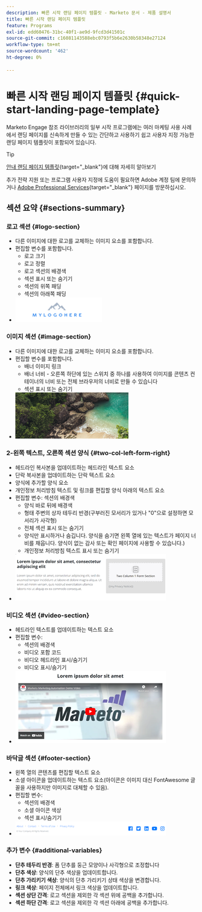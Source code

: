 ```yaml
---
description: 빠른 시작 랜딩 페이지 템플릿 - Marketo 문서 - 제품 설명서
title: 빠른 시작 랜딩 페이지 템플릿
feature: Programs
exl-id: edd60476-31bc-40f1-ae9d-9fcd3d41501c
source-git-commit: c16081143588ebc0793f5b6e2630b58348e27124
workflow-type: tm+mt
source-wordcount: '462'
ht-degree: 0%

---
```


# 빠른 시작 랜딩 페이지 템플릿 {#quick-start-landing-page-template}

Marketo Engage 참조 라이브러리의 일부 시작 프로그램에는 여러 마케팅 사용 사례에서 랜딩 페이지를 신속하게 만들 수 있는 간단하고 사용하기 쉽고 사용자 지정 가능한 랜딩 페이지 템플릿이 포함되어 있습니다.

>[!TIP]
>
>[안내 랜딩 페이지 템플릿](/help/marketo/product-docs/demand-generation/landing-pages/landing-page-templates/create-a-guided-landing-page-template.md){target="_blank"}에 대해 자세히 알아보기

추가 전략 지원 또는 프로그램 사용자 지정에 도움이 필요하면 Adobe 계정 팀에 문의하거나 [Adobe Professional Services](https://business.adobe.com/customers/consulting-services/main.html){target="_blank"} 페이지를 방문하십시오.

## 섹션 요약 {#sections-summary}

### 로고 섹션 {#logo-section}

* 다른 이미지에 대한 로고를 교체하는 이미지 요소를 포함합니다.
* 편집할 변수를 포함합니다.
   * 로고 크기
   * 로고 정렬
   * 로고 섹션의 배경색
   * 섹션 표시 또는 숨기기
   * 섹션의 위쪽 패딩
   * 섹션의 아래쪽 패딩
* ![](assets/quick-start-landing-page-template-1.png)

### 이미지 섹션 {#image-section}

* 다른 이미지에 대한 로고를 교체하는 이미지 요소를 포함합니다.
* 편집할 변수를 포함합니다.
   * 배너 이미지 링크
   * 배너 너비 - 오른쪽 하단에 있는 스위치 중 하나를 사용하여 이미지를 콘텐츠 컨테이너의 너비 또는 전체 브라우저의 너비로 만들 수 있습니다
   * 섹션 표시 또는 숨기기
* ![](assets/quick-start-landing-page-template-2.png)

### 2-왼쪽 텍스트, 오른쪽 섹션 양식 {#two-col-left-form-right}

* 헤드라인 복사본을 업데이트하는 헤드라인 텍스트 요소
* 단락 복사본을 업데이트하는 단락 텍스트 요소
* 양식에 추가할 양식 요소
* 개인정보 처리방침 텍스트 및 링크를 편집할 양식 아래의 텍스트 요소
* 편집할 변수:
섹션의 배경색
   * 양식 바로 뒤에 배경색
   * 형태 주변의 상자 테두리 반경(구부러진 모서리가 있거나 &quot;0&quot;으로 설정하면 모서리가 사각형)
   * 전체 섹션 표시 또는 숨기기
   * 양식만 표시하거나 숨깁니다. 양식을 숨기면 왼쪽 열에 있는 텍스트가 페이지 너비를 채웁니다. 양식이 없는 감사 또는 확인 페이지에 사용할 수 있습니다.)
   * 개인정보 처리방침 텍스트 표시 또는 숨기기
* ![](assets/quick-start-landing-page-template-3.png)

### 비디오 섹션 {#video-section}

* 헤드라인 텍스트를 업데이트하는 텍스트 요소
* 편집할 변수:
   * 섹션의 배경색
   * 비디오 포함 코드
   * 비디오 헤드라인 표시/숨기기
   * 비디오 표시/숨기기
* ![](assets/quick-start-landing-page-template-4.png)

### 바닥글 섹션 {#footer-section}

* 왼쪽 열의 콘텐츠를 편집할 텍스트 요소
* 소셜 아이콘을 업데이트하는 텍스트 요소(아이콘은 이미지 대신 FontAwesome 글꼴을 사용하지만 이미지로 대체할 수 있음).
* 편집할 변수:
   * 섹션의 배경색
   * 소셜 아이콘 색상
   * 섹션 표시/숨기기
* ![](assets/quick-start-landing-page-template-5.png)

### 추가 변수 {#additional-variables}

* **단추 테두리 반경**: 폼 단추를 둥근 모양이나 사각형으로 조정합니다
* **단추 색상**: 양식의 단추 색상을 업데이트합니다.
* **단추 가리키기 색상**: 양식의 단추 가리키기 상태 색상을 변경합니다.
* **링크 색상**: 페이지 전체에서 링크 색상을 업데이트합니다.
* **섹션 상단 간격**: 로고 섹션을 제외한 각 섹션 위에 공백을 추가합니다.
* **섹션 하단 간격**: 로고 섹션을 제외한 각 섹션 아래에 공백을 추가합니다.
